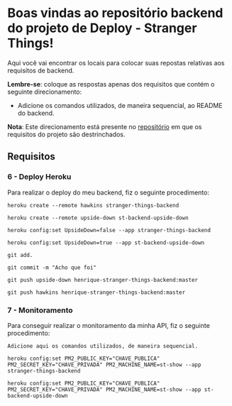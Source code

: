 # Boas vindas ao repositório backend do projeto de Deploy - Stranger Things!

Aqui você vai encontrar os locais para colocar suas repostas relativas aos requisitos de backend.

**Lembre-se**: coloque as respostas apenas dos requisitos que contém o seguinte direcionamento:

  - Adicione os comandos utilizados, de maneira sequencial, ao README do backend.

**Nota**: Este direcionamento está presente no [repositório](https://github.com/tryber/sd-01-block31-stranger-things) em que os requisitos do projeto são destrinchados.

## Requisitos

### 6 - Deploy Heroku

Para realizar o deploy do meu backend, fiz o seguinte procedimento:

`heroku create --remote hawkins stranger-things-backend`

`heroku create --remote upside-down st-backend-upside-down`

`heroku config:set UpsideDown=false --app stranger-things-backend`

`heroku config:set UpsideDown=true --app st-backend-upside-down`

`git add.`

`git commit -m "Acho que foi"`

`git push upside-down henrique-stranger-things-backend:master`

`git push hawkins henrique-stranger-things-backend:master`

### 7 - Monitoramento

Para conseguir realizar o monitoramento da minha API, fiz o seguinte procedimento:

`Adicione aqui os comandos utilizados, de maneira sequencial.`

`heroku config:set PM2_PUBLIC_KEY="CHAVE_PUBLICA" PM2_SECRET_KEY="CHAVE_PRIVADA" PM2_MACHINE_NAME=st-show --app stranger-things-backend`

`heroku config:set PM2_PUBLIC_KEY="CHAVE_PUBLICA" PM2_SECRET_KEY="CHAVE_PRIVADA" PM2_MACHINE_NAME=st-show --app st-backend-upside-down`
